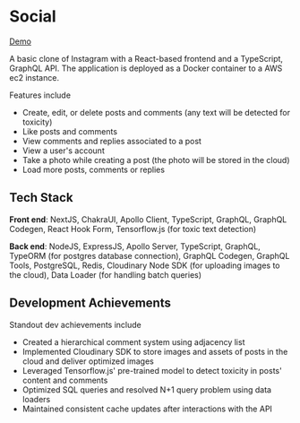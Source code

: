 # Social

[Demo](https://www.social.sereyratanakroth.com)

A basic clone of Instagram with a React-based frontend and a TypeScript, GraphQL API. The application is deployed as a Docker container to a AWS ec2
instance.

Features include
* Create, edit, or delete posts and comments (any text will be detected for toxicity)
* Like posts and comments
* View comments and replies associated to a post
* View a user's account
* Take a photo while creating a post (the photo will be stored in the cloud)
* Load more posts, comments or replies

## Tech Stack
__Front end__: NextJS, ChakraUI, Apollo Client, TypeScript, GraphQL, GraphQL Codegen, React Hook Form, Tensorflow.js (for toxic text detection)

__Back end__: NodeJS, ExpressJS, Apollo Server, TypeScript, GraphQL, TypeORM (for postgres database connection), GraphQL Codegen,
GraphQL Tools, PostgreSQL, Redis, Cloudinary Node SDK (for uploading images to the cloud), Data Loader (for handling batch queries)

## Development Achievements
Standout dev achievements include 
* Created a hierarchical comment system using adjacency list
* Implemented Cloudinary SDK to store images and assets of posts in the cloud and deliver optimized images
* Leveraged Tensorflow.js' pre-trained model to detect toxicity in posts' content and comments
* Optimized SQL queries and resolved N+1 query problem using data loaders
* Maintained consistent cache updates after interactions with the API

